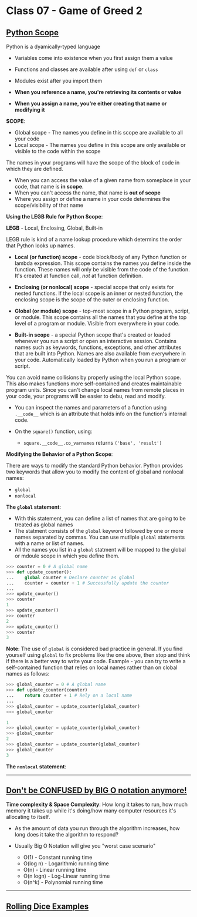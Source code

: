 # Class 07 - Game of Greed 2

## [Python Scope](https://realpython.com/python-scope-legb-rule/)
<!-- global and nonlocal keywords, skim rest -->

Python is a dyamically-typed language

* Variables come into existence when you first assign them a value
* Functions and classes are available after using `def` or `class`
* Modules exist after you import them

* **When you reference a name, you're retrieving its contents or value**
* **When you assign a name, you're either creating that name or modifying it**

**SCOPE**:

* Global scope - The names you define in this scope are available to all your code
* Local scope - The names you define in this scope are only available or visible to the code within the scope

The names in your programs will have the scope of the block of code in which they are defined.

* When you can access the value of a given name from someplace in your code, that name is **in scope**.
* When you can't access the name, that name is **out of scope**
* Where you assign or define a name in your code determines the scope/visibility of that name

**Using the LEGB Rule for Python Scope**:

**LEGB** - Local, Enclosing, Global, Built-in

LEGB rule is kind of a name lookup procedure which determins the order that Python looks up names.

* **Local (or function) scope** - code block/body of any Python function or lambda expression. This scope contains the names you define inside the function. These names will only be visible from the code of the function. It's created at function call, *not* at function definition.
* **Enclosing (or nonlocal) scope** - special scope that only exists for nested functions. If the local scope is an inner or nested function, the enclosing scope is the scope of the outer or enclosing function.

* **Global (or module) scope** - top-most scope in a Python program, script, or module. This scope contains all the names that you define at the top level of a program or module. Visible from everywhere in your code.
* **Built-in scope** - a special Python scope that's created or loaded whenever you run a script or open an interactive session. Contains names such as keywords, functions, exceptions, and other attributes that are built into Python. Names are also available from everywhere in your code. Automatically loaded by Python when you run a program or script.

You can avoid name collisions by properly using the local Python scope. This also makes functions more self-contained and creates maintainable program units. Since you can't change local names from remote places in your code, your programs will be easier to debu, read and modify.

* You can inspect the names and parameters of a function using `.__code__` which is an attribute that holds info on the function's internal code.

* On the `square()` function, using:
  * `square.__code__.co_varnames` returns `('base', 'result')`

**Modifying the Behavior of a Python Scope**:

There are ways to modify the standard Python behavior. Python provides two keywords that allow you to modify the content of global and nonlocal names:

* `global`
* `nonlocal`

**The `global` statement**:

* With this statement, you can define a list of names that are going to be treated as global names
* The statment consists of the `global` keyword followed by one or more names separated by commas. You can use mutliple `global` statements with a name or list of names.
* All the names you list in a `global` statment will be mapped to the global or mdoule scope in which you define them.

```Python
>>> counter = 0 # A global name
>>> def update_counter():
...    global counter # Declare counter as global
...    counter = counter + 1 # Successfully update the counter
...
>>> update_counter()
>>> counter
1
>>> update_counter()
>>> counter
2
>>> update_counter()
>>> counter
3
```

**Note**: The use of `global` is considered bad practice in general. If you find yourself using `global` to fix problems like the one above, then stop and think if there is a better way to write your code. Example - you can try to write a self-contained function that relies on local names rather than on clobal names as follows:

```Python
>>> global_counter = 0 # A global name
>>> def update_counter(counter)
...    return counter + 1 # Rely on a local name
...
>>> global_counter = update_counter(global_counter)
>>> global_counter

1
>>> global_counter = update_counter(global_counter)
>>> global_counter
2
>>> global_counter = update_counter(global_counter)
>>> global_counter
3
```

**The `nonlocal` statement**:

---

## [Don't be CONFUSED by BIG O notation anymore!](https://www.youtube.com/watch?v=5Uqawfl0VHQ)

**Time complexity & Space Complexity**: How long it takes to run, how much memory it takes up while it's doing/how many computer resources it's allocating to itself.

* As the amount of data you run through the algorithm increases, how long does it take the algorithm to respond?

* Usually Big O Notation will give you "worst case scenario"
  * O(1) - Constant running time
  * O(log n) - Logarithmic running time
  * O(n) - Linear running time
  * O(n logn) - Log-Linear running time
  * O(n^k) - Polynomial running time

---

## [Rolling Dice Examples](https://artofproblemsolving.com/wiki/index.php/Basic_Programming_With_Python#Program_Example_1_3)
